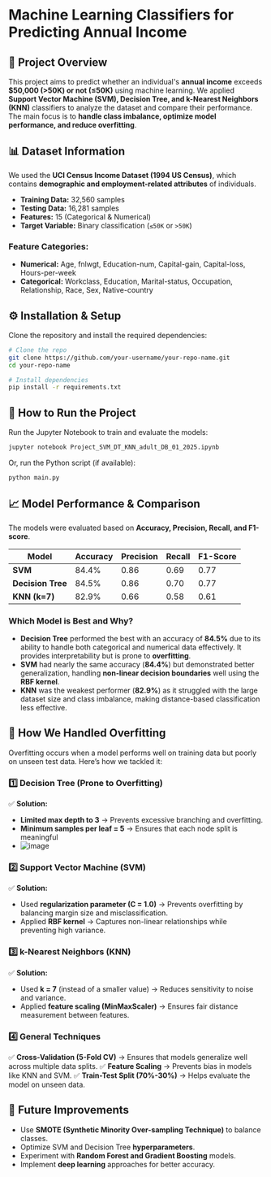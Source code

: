 # **Machine Learning Classifiers for Predicting Annual Income**

## 📌 **Project Overview**
This project aims to predict whether an individual's **annual income** exceeds **$50,000 (>50K) or not (≤50K)** using machine learning. We applied **Support Vector Machine (SVM), Decision Tree, and k-Nearest Neighbors (KNN)** classifiers to analyze the dataset and compare their performance. The main focus is to **handle class imbalance, optimize model performance, and reduce overfitting**.

## 📊 **Dataset Information**
We used the **UCI Census Income Dataset (1994 US Census)**, which contains **demographic and employment-related attributes** of individuals.

- **Training Data:** 32,560 samples  
- **Testing Data:** 16,281 samples  
- **Features:** 15 (Categorical & Numerical)  
- **Target Variable:** Binary classification (`≤50K` or `>50K`)

### **Feature Categories:**
- **Numerical:** Age, fnlwgt, Education-num, Capital-gain, Capital-loss, Hours-per-week
- **Categorical:** Workclass, Education, Marital-status, Occupation, Relationship, Race, Sex, Native-country

## ⚙️ **Installation & Setup**
Clone the repository and install the required dependencies:
```bash
# Clone the repo
git clone https://github.com/your-username/your-repo-name.git
cd your-repo-name

# Install dependencies
pip install -r requirements.txt
```

## 🚀 **How to Run the Project**
Run the Jupyter Notebook to train and evaluate the models:
```bash
jupyter notebook Project_SVM_DT_KNN_adult_DB_01_2025.ipynb
```

Or, run the Python script (if available):
```bash
python main.py
```

## 📈 **Model Performance & Comparison**
The models were evaluated based on **Accuracy, Precision, Recall, and F1-score**.

| Model          | Accuracy | Precision | Recall | F1-Score |
|---------------|---------|-----------|--------|---------|
| **SVM**      | 84.4%   | 0.86      | 0.69   | 0.77    |
| **Decision Tree** | 84.5% | 0.86      | 0.70   | 0.77    |
| **KNN (k=7)**| 82.9%   | 0.66      | 0.58   | 0.61    |

### **Which Model is Best and Why?**
- **Decision Tree** performed the best with an accuracy of **84.5%** due to its ability to handle both categorical and numerical data effectively. It provides interpretability but is prone to **overfitting**.
- **SVM** had nearly the same accuracy (**84.4%**) but demonstrated better generalization, handling **non-linear decision boundaries** well using the **RBF kernel**.
- **KNN** was the weakest performer (**82.9%**) as it struggled with the large dataset size and class imbalance, making distance-based classification less effective.

## 🔄 **How We Handled Overfitting**
Overfitting occurs when a model performs well on training data but poorly on unseen test data. Here’s how we tackled it:

### **1️⃣ Decision Tree (Prone to Overfitting)**
✅ **Solution:**
- **Limited max depth to 3** → Prevents excessive branching and overfitting.
- **Minimum samples per leaf = 5** → Ensures that each node split is meaningful
- ![image](https://github.com/user-attachments/assets/41f33018-f9b5-449c-8024-8e6659ee094d)


### **2️⃣ Support Vector Machine (SVM)**
✅ **Solution:**
- Used **regularization parameter (C = 1.0)** → Prevents overfitting by balancing margin size and misclassification.
- Applied **RBF kernel** → Captures non-linear relationships while preventing high variance.

### **3️⃣ k-Nearest Neighbors (KNN)**
✅ **Solution:**
- Used **k = 7** (instead of a smaller value) → Reduces sensitivity to noise and variance.
- Applied **feature scaling (MinMaxScaler)** → Ensures fair distance measurement between features.

### **4️⃣ General Techniques**
✅ **Cross-Validation (5-Fold CV)** → Ensures that models generalize well across multiple data splits.
✅ **Feature Scaling** → Prevents bias in models like KNN and SVM.
✅ **Train-Test Split (70%-30%)** → Helps evaluate the model on unseen data.

## 🔄 **Future Improvements**
- Use **SMOTE (Synthetic Minority Over-sampling Technique)** to balance classes.
- Optimize SVM and Decision Tree **hyperparameters**.
- Experiment with **Random Forest and Gradient Boosting** models.
- Implement **deep learning** approaches for better accuracy.



